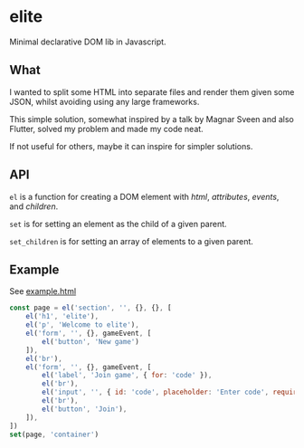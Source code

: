 # elite

Minimal declarative DOM lib in Javascript.

## What

I wanted to split some HTML into separate files and render them given some JSON, whilst avoiding using any large frameworks. 

This simple solution, somewhat inspired by a talk by Magnar Sveen and also Flutter, solved my problem and made my code neat.

If not useful for others, maybe it can inspire for simpler solutions.

## API

`el` is a function for creating a DOM element with *html*, *attributes*, *events*, and *children*.

`set` is for setting an element as the child of a given parent.

`set_children` is for setting an array of elements to a given parent.

## Example

See [example.html](example.html)

```Javascript
const page = el('section', '', {}, {}, [
    el('h1', 'elite'),
    el('p', 'Welcome to elite'),
    el('form', '', {}, gameEvent, [
        el('button', 'New game')
    ]),
    el('br'),
    el('form', '', {}, gameEvent, [
        el('label', 'Join game', { for: 'code' }),
        el('br'),
        el('input', '', { id: 'code', placeholder: 'Enter code', required: true }),
        el('br'),
        el('button', 'Join'),
    ]),
])
set(page, 'container')
```
